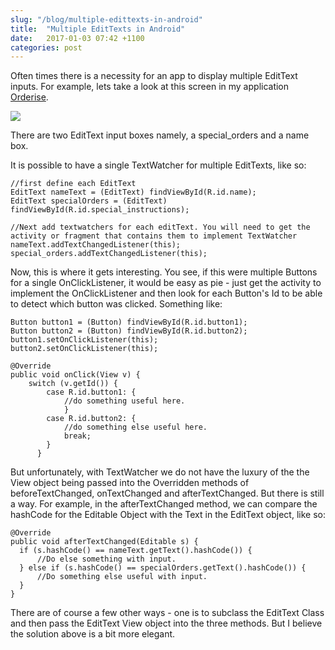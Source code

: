 ```yaml
---
slug: "/blog/multiple-edittexts-in-android"
title:  "Multiple EditTexts in Android"
date:   2017-01-03 07:42 +1100
categories: post
---
```


Often times there is a necessity for an app to display multiple EditText inputs. For example, lets take a look at this screen in my application [Orderise](https://play.google.com/store/apps/details?id=com.noni.Orderise&hl=en).

![](/images/3.png)

There are two EditText input boxes namely, a special_orders and a name box.

It is possible to have a single TextWatcher for multiple EditTexts, like so:

    //first define each EditText
    EditText nameText = (EditText) findViewById(R.id.name);
    EditText specialOrders = (EditText) findViewById(R.id.special_instructions);

    //Next add textwatchers for each editText. You will need to get the activity or fragment that contains them to implement TextWatcher
    nameText.addTextChangedListener(this);
    special_orders.addTextChangedListener(this);

Now, this is where it gets interesting. You see, if this were multiple Buttons for a single OnClickListener, it would be easy as pie - just get the activity to implement the OnClickListener and then look for each Button's Id to be able to detect which button was clicked. Something like:

    Button button1 = (Button) findViewById(R.id.button1);
    Button button2 = (Button) findViewById(R.id.button2);
    button1.setOnClickListener(this);
    button2.setOnClickListener(this);

    @Override
    public void onClick(View v) {
        switch (v.getId()) {
            case R.id.button1: {
                //do something useful here.
                }
            case R.id.button2: {
                //do something else useful here.
                break;
            }
          }

But unfortunately, with TextWatcher we do not have the luxury of the the View object being passed into the Overridden methods of beforeTextChanged, onTextChanged and afterTextChanged. But there is still a way. For example, in the afterTextChanged method, we can compare the hashCode for the Editable Object with the Text in the EditText object, like so:

    @Override
    public void afterTextChanged(Editable s) {
      if (s.hashCode() == nameText.getText().hashCode()) {
          //Do else something with input.
      } else if (s.hashCode() == specialOrders.getText().hashCode()) {
          //Do something else useful with input.
      }
    }

There are of course a few other ways - one is to subclass the EditText Class and then pass the EditText View object into the three methods. But I believe the solution above is a bit more elegant.
